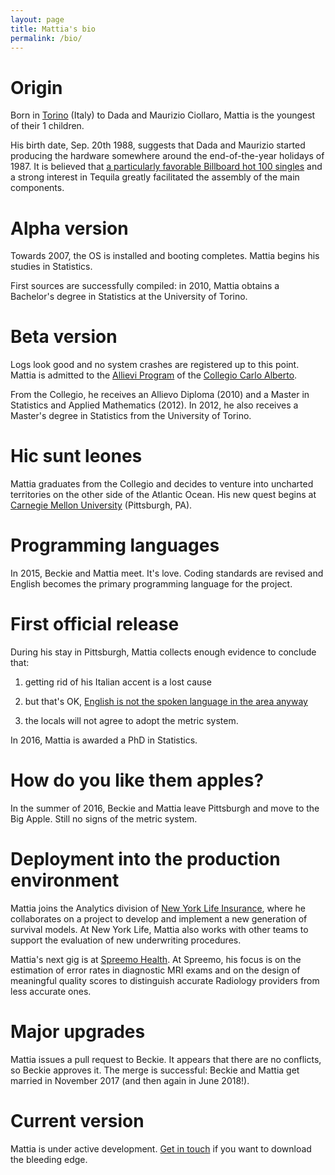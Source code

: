 ```yaml
---
layout: page
title: Mattia's bio
permalink: /bio/
---
```


# Origin
Born in [Torino](https://www.google.com/maps/place/Turin,+Metropolitan+City+of+Turin,+Italy/@45.0702388,7.6000488,12z/data=!3m1!4b1!4m5!3m4!1s0x47886d126418be25:0x8903f803d69c77bf!8m2!3d45.070312!4d7.6868565) (Italy) to Dada and Maurizio Ciollaro, Mattia is the youngest of their 1 children.

His birth date, Sep. 20th 1988, suggests that Dada and Maurizio started producing the hardware somewhere around the end-of-the-year holidays of 1987.
It is believed that [a particularly favorable Billboard hot 100 singles](https://en.wikipedia.org/wiki/Billboard_Year-End_Hot_100_singles_of_1987) and a strong interest in Tequila greatly facilitated the assembly of the main components.

# Alpha version
Towards 2007, the OS is installed and booting completes. Mattia begins his studies in Statistics.

First sources are successfully compiled: in 2010, Mattia obtains a Bachelor's degree in Statistics at the University of Torino.

# Beta version
Logs look good and no system crashes are registered up to this point.
Mattia is admitted to the [Allievi Program](http://www.carloalberto.org/education/allievi/) of the [Collegio Carlo Alberto](http://www.carloalberto.org).

From the Collegio, he receives an Allievo Diploma (2010) and a Master in Statistics and Applied Mathematics (2012).
In 2012, he also receives a Master's degree in Statistics from the University of Torino.

# Hic sunt leones
Mattia graduates from the Collegio and decides to venture into uncharted territories on the other side of the Atlantic Ocean.
His new quest begins at [Carnegie Mellon University](https://www.cmu.edu) (Pittsburgh, PA).

# Programming languages
In 2015, Beckie and Mattia meet.
It's love.
Coding standards are revised and English becomes the primary programming language for the project.

# First official release
During his stay in Pittsburgh, Mattia collects enough evidence to conclude that:

1. getting rid of his Italian accent is a lost cause

2. but that's OK, [English is not the spoken language in the area anyway](http://pittsburghspeech.pitt.edu/PittsburghSpeech_PgheseOverview.html)

3. the locals will not agree to adopt the metric system.

In 2016, Mattia is awarded a PhD in Statistics.

# How do you like them apples?
In the summer of 2016, Beckie and Mattia leave Pittsburgh and move to the Big Apple.
Still no signs of the metric system.

# Deployment into the production environment
Mattia joins the Analytics division of [New York Life Insurance](https://www.newyorklife.com), where he collaborates on a project to develop and implement a new generation of survival models.
At New York Life, Mattia also works with other teams to support the evaluation of new underwriting procedures.

Mattia's next gig is at [Spreemo Health](https://www.spreemohealth.com).
At Spreemo, his focus is on the estimation of error rates in diagnostic MRI exams and on the design of meaningful quality scores to distinguish accurate Radiology providers from less accurate ones.

# Major upgrades
Mattia issues a pull request to Beckie.
It appears that there are no conflicts, so Beckie approves it.
The merge is successful: Beckie and Mattia get married in November 2017 (and then again in June 2018!).

# Current version
Mattia is under active development. [Get in touch](/contacts/) if you want to download the bleeding edge.